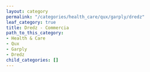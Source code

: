 ```yaml
---
layout: category
permalink: "/categories/health_care/qux/garply/dredz"
leaf_category: true
title: Dredz - Commercia
path_to_this_category:
- Health & Care
- Qux
- Garply
- Dredz
child_categories: []
---
```

